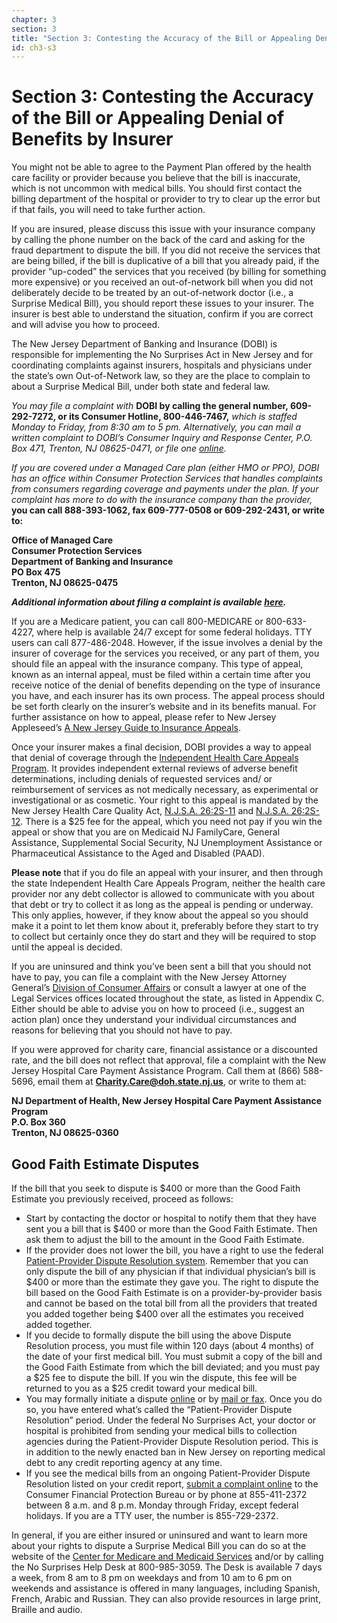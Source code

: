 ```yaml
---
chapter: 3
section: 3
title: "Section 3: Contesting the Accuracy of the Bill or Appealing Denial of Benefits by Insurer"
id: ch3-s3
---
```


# Section 3: Contesting the Accuracy of the Bill or Appealing Denial of Benefits by Insurer

You might not be able to agree to the Payment Plan offered by the health care facility or provider because you believe that the bill is inaccurate, which is not uncommon with medical bills. You should first contact the billing department of the hospital or provider to try to clear up the error but if that fails, you will need to take further action.

If you are insured, please discuss this issue with your insurance company by calling the phone number on the back of the card and asking for the fraud department to dispute the bill. If you did not receive the services that are being billed, if the bill is duplicative of a bill that you already paid, if the provider “up-coded” the services that you received (by billing for something more expensive) or you received an out-of-network bill when you did not deliberately decide to be treated by an out-of-network doctor (i.e., a Surprise Medical Bill), you should report these issues to your insurer. The insurer is best able to understand the situation, confirm if you are correct and will advise you how to proceed.

The New Jersey Department of Banking and Insurance (DOBI) is responsible for implementing the No Surprises Act in New Jersey and for coordinating complaints against insurers, hospitals and physicians under the state’s own Out-of-Network law, so they are the place to complain to about a Surprise Medical Bill, under both state and federal law.

_You may file a complaint with_ **DOBI by calling the general number, 609-292-7272, or its Consumer Hotline, 800-446-7467,** _which is staffed Monday to Friday, from 8:30 am to 5 pm. Alternatively, you can mail a written complaint to DOBI’s Consumer Inquiry and Response Center, P.O. Box 471, Trenton, NJ 08625-0471, or file one [online](https://www.nj.gov/dobi/consumer.htm)._

_If you are covered under a Managed Care plan (either HMO or PPO), DOBI has an office within Consumer Protection Services that handles complaints from consumers regarding coverage and payments under the plan. If your complaint has more to do with the insurance company than the provider,_ **you can call 888-393-1062, fax 609-777-0508 or 609-292-2431, or write to:**

**Office of Managed Care**  
**Consumer Protection Services**  
**Department of Banking and Insurance**  
**PO Box 475**  
**Trenton, NJ 08625-0475**

**_Additional information about filing a complaint is available [here](https://www.nj.gov/dobi/division_insurance/managedcare/mcfaqs.htm)._**

If you are a Medicare patient, you can call 800-MEDICARE or 800-633-4227, where help is available 24/7 except for some federal holidays. TTY users can call 877-486-2048. However, if the issue involves a denial by the insurer of coverage for the services you received, or any part of them, you should file an appeal with the insurance company. This type of appeal, known as an internal appeal, must be filed within a certain time after you receive notice of the denial of benefits depending on the type of insurance you have, and each insurer has its own process. The appeal process should be set forth clearly on the insurer’s website and in its benefits manual. For further assistance on how to appeal, please refer to New Jersey Appleseed’s [A New Jersey Guide to Insurance Appeals](https://njappleseed.org/wp-content/uploads/2017/09/appleseed-appeals-guide.pdf).

Once your insurer makes a final decision, DOBI provides a way to appeal that denial of coverage through the [Independent Health Care Appeals Program](https://www.nj.gov/dobi/division_insurance/managedcare/ihcap.htm). It provides independent external reviews of adverse benefit determinations, including denials of requested services and/ or reimbursement of services as not medically necessary, as experimental or investigational or as cosmetic. Your right to this appeal is mandated by the New Jersey Health Care Quality Act, [N.J.S.A. 26:2S-11](https://law.justia.com/codes/new-jersey/title-26/section-26-2s-11/) and [N.J.S.A. 26:2S-12](https://law.justia.com/codes/new-jersey/title-26/section-26-2s-12/). There is a $25 fee for the appeal, which you need not pay if you win the appeal or show that you are on Medicaid NJ FamilyCare, General Assistance, Supplemental Social Security, NJ Unemployment Assistance or Pharmaceutical Assistance to the Aged and Disabled (PAAD).

**Please note** that if you do file an appeal with your insurer, and then through the state Independent Health Care Appeals Program, neither the health care provider nor any debt collector is allowed to communicate with you about that debt or try to collect it as long as the appeal is pending or underway. This only applies, however, if they know about the appeal so you should make it a point to let them know about it, preferably before they start to try to collect but certainly once they do start and they will be required to stop until the appeal is decided.

If you are uninsured and think you’ve been sent a bill that you should not have to pay, you can file a complaint with the New Jersey Attorney General’s [Division of Consumer Affairs](https://www.njconsumeraffairs.gov/) or consult a lawyer at one of the Legal Services offices located throughout the state, as listed in Appendix C. Either should be able to advise you on how to proceed (i.e., suggest an action plan) once they understand your individual circumstances and reasons for believing that you should not have to pay.

If you were approved for charity care, financial assistance or a discounted rate, and the bill does not reflect that approval, file a complaint with the New Jersey Hospital Care Payment Assistance Program. Call them at (866) 588-5696, email them at **Charity.Care@doh.state.nj.us**, or write to them at:

**NJ Department of Health, New Jersey Hospital Care Payment Assistance Program**  
**P.O. Box 360**  
**Trenton, NJ 08625-0360**

## Good Faith Estimate Disputes

If the bill that you seek to dispute is $400 or more than the Good Faith Estimate you previously received, proceed as follows:

- Start by contacting the doctor or hospital to notify them that they have sent you a bill that is $400 or more than the Good Faith Estimate. Then ask them to adjust the bill to the amount in the Good Faith Estimate.
- If the provider does not lower the bill, you have a right to use the federal [Patient-Provider Dispute Resolution system](https://www.cms.gov/medical-bill-rights). Remember that you can only dispute the bill of any physician if that individual physician’s bill is $400 or more than the estimate they gave you. The right to dispute the bill based on the Good Faith Estimate is on a provider-by-provider basis and cannot be based on the total bill from all the providers that treated you added together being $400 over all the estimates you received added together.
- If you decide to formally dispute the bill using the above Dispute Resolution process, you must file within 120 days (about 4 months) of the date of your first medical bill. You must submit a copy of the bill and the Good Faith Estimate from which the bill deviated; and you must pay a $25 fee to dispute the bill. If you win the dispute, this fee will be returned to you as a $25 credit toward your medical bill.
- You may formally initiate a dispute [online](https://nsa-idr.cms.gov/billdisputes/s/) or by [mail or fax](https://www.cms.gov/medical-bill-rights/help/dispute-a-bill). Once you do so, you have entered what’s called the “Patient-Provider Dispute Resolution” period. Under the federal No Surprises Act, your doctor or hospital is prohibited from sending your medical bills to collection agencies during the Patient-Provider Dispute Resolution period. This is in addition to the newly enacted ban in New Jersey on reporting medical debt to any credit reporting agency at any time.
- If you see the medical bills from an ongoing Patient-Provider Dispute Resolution listed on your credit report, [submit a complaint online](https://www.consumerfinance.gov/complaint/) to the Consumer Financial Protection Bureau or by phone at 855-411-2372 between 8 a.m. and 8 p.m. Monday through Friday, except federal holidays. If you are a TTY user, the number is 855-729-2372.

In general, if you are either insured or uninsured and want to learn more about your rights to dispute a Surprise Medical Bill you can do so at the website of the [Center for Medicare and Medicaid Services](https://www.cms.gov/nosurprises) and/or by calling the No Surprises Help Desk at 800-985-3059. The Desk is available 7 days a week, from 8 am to 8 pm on weekdays and from 10 am to 6 pm on weekends and assistance is offered in many languages, including Spanish, French, Arabic and Russian. They can also provide resources in large print, Braille and audio.
